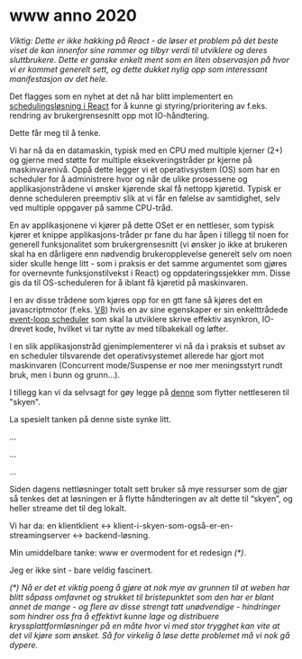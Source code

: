 # www anno 2020

_Viktig: Dette er ikke hakking på React - de løser et problem på det beste viset de kan innenfor sine rammer og tilbyr verdi til utviklere og deres sluttbrukere. Dette er ganske enkelt ment som en liten observasjon på hvor vi er kommet generelt sett, og dette dukket nylig opp som interessant manifestasjon av det hele._

Det flagges som en nyhet at det nå har blitt implementert en [schedulingsløsning i React](https://reactjs.org/docs/concurrent-mode-intro.html) for å kunne gi styring/prioritering av f.eks. rendring av brukergrensesnitt opp mot IO-håndtering.

Dette får meg til å tenke.

Vi har nå da en datamaskin, typisk med en CPU med multiple kjerner (2+) og gjerne med støtte for multiple eksekveringstråder pr kjerne på maskinvarenivå. Oppå dette legger vi et operativsystem (OS) som har en scheduler for å administrere hvor og når de ulike prosessene og applikasjonstrådene vi ønsker kjørende skal få nettopp kjøretid. Typisk er denne scheduleren preemptiv slik at vi får en følelse av samtidighet, selv ved multiple oppgaver på samme CPU-tråd.

<!-- Disse mekanismene har da blitt brukt i ganske mange år for å lage responsive applikasjoner med god kontroll over event-håndtering og rendring. -->

En av applikasjonene vi kjører på dette OSet er en nettleser, som typisk kjører et knippe applikasjons-tråder pr fane du har åpen i tillegg til noen for generell funksjonalitet som brukergrensesnitt (vi ønsker jo ikke at brukeren skal ha en dårligere enn nødvendig brukeropplevelse generelt selv om noen sider skulle henge litt - som i praksis er det samme argumentet som gjøres for overnevnte funksjonstilvekst i React) og oppdateringssjekker mm. Disse gis da til OS-scheduleren for å iblant få kjøretid på maskinvaren.

I en av disse trådene som kjøres opp for en gtt fane så kjøres det en javascriptmotor (f.eks. [V8](https://v8.dev/)) hvis en av sine egenskaper er sin enkelttrådede [event-loop scheduler](https://developer.mozilla.org/en-US/docs/Web/JavaScript/EventLoop) som skal la utviklere skrive effektiv asynkron, IO-drevet kode, hvilket vi tar nytte av med tilbakekall og løfter.

I en slik applikasjonstråd gjenimplementerer vi nå da i praksis et subset av en scheduler tilsvarende det operativsystemet allerede har gjort mot maskinvaren (Concurrent mode/Suspense er noe mer meningsstyrt rundt bruk, men i bunn og grunn...).

I tillegg kan vi da selvsagt for gøy legge på [denne](https://mightyapp.com/) som flytter nettleseren til "skyen".

La spesielt tanken på denne siste synke litt.

...

...

...

Siden dagens nettløsninger totalt sett bruker så mye ressurser som de gjør så tenkes det at løsningen er å flytte håndteringen av alt dette til “skyen”, og heller streame det til deg lokalt.

Vi har da: en klientklient <-> klient-i-skyen-som-også-er-en-streamingserver <-> backend-løsning.

Min umiddelbare tanke: www er overmodent for et redesign _(*)_.

Jeg er ikke sint - bare veldig fascinert.

_(*) Nå er det et viktig poeng å gjøre at nok mye av grunnen til at weben har blitt såpass omfavnet og strukket til bristepunktet som den har er blant annet de mange - og flere av disse strengt tatt unødvendige - hindringer som hindrer oss fra å effektivt kunne lage og distribuere kryssplattformløsninger på en måte hvor vi med stor trygghet kan vite at det vil kjøre som ønsket. Så for virkelig å løse dette problemet må vi nok gå dypere._ 